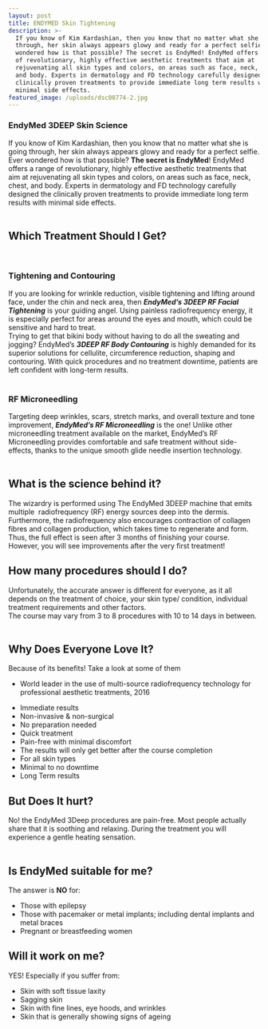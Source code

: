 ```yaml
---
layout: post
title: ENDYMED Skin Tightening
description: >-
  If you know of Kim Kardashian, then you know that no matter what she is going
  through, her skin always appears glowy and ready for a perfect selfie. Ever
  wondered how is that possible? The secret is EndyMed! EndyMed offers a range
  of revolutionary, highly effective aesthetic treatments that aim at
  rejuvenating all skin types and colors, on areas such as face, neck, chest,
  and body. Experts in dermatology and FD technology carefully designed the
  clinically proven treatments to provide immediate long term results with
  minimal side effects.
featured_image: /uploads/dsc08774-2.jpg
---
```


<div><div><div><div><div><h3>EndyMed 3DEEP Skin Science</h3><div>If you know of Kim Kardashian, then you know that no matter what she is going through, her skin always appears glowy and ready for a perfect selfie. Ever wondered how is that possible? <strong>The secret is EndyMed</strong>! EndyMed offers a range of revolutionary, highly effective aesthetic treatments that aim at rejuvenating all skin types and colors, on areas such as face, neck, chest, and body. Experts in dermatology and FD technology carefully designed the clinically proven treatments to provide immediate long term results with minimal side effects.&nbsp;</div><div>&nbsp;</div><h2>Which Treatment Should I Get?</h2><p>&nbsp;</p><h3>Tightening and Contouring</h3><div>If you are looking for wrinkle reduction, visible tightening and lifting around face, under the chin and neck area, then <strong><em>EndyMed&rsquo;s 3DEEP RF Facial Tightening</em></strong> is your guiding angel. Using painless radiofrequency energy, it is especially perfect for areas around the eyes and mouth, which could be sensitive and hard to treat.</div><div>Trying to get that bikini body without having to do all the sweating and jogging? EndyMed&rsquo;s <strong><em>3DEEP RF Body Contouring</em></strong> is highly demanded for its superior solutions for cellulite, circumference reduction, shaping and contouring. With quick procedures and no treatment downtime, patients are left confident with long-term results.</div><div>&nbsp;</div><h3>RF Microneedling</h3><div>Targeting deep wrinkles, scars, stretch marks, and overall texture and tone improvement, <strong><em>EndyMed&rsquo;s RF Microneedling</em></strong> is the one! Unlike other microneedling treatment available on the market, EndyMed&rsquo;s RF Microneedling provides comfortable and safe treatment without side-effects, thanks to the unique smooth glide needle insertion technology.&nbsp;</div><div>&nbsp;</div><h2>What is the science behind it?</h2><div>The wizardry is performed using The EndyMed 3DEEP machine that emits multiple&nbsp; radiofrequency (RF) energy sources deep into the dermis. Furthermore, the radiofrequency also encourages contraction of collagen fibres and collagen production, which takes time to regenerate and form. Thus, the full effect is seen after 3 months of finishing your course. However, you will see improvements after the very first treatment!&nbsp;</div><h2>How many procedures should I do?</h2><div>Unfortunately, the accurate answer is different for everyone, as it all depends on the treatment of choice, your skin type/ condition, individual treatment requirements and other factors.&nbsp;</div><div>The course may vary from 3 to 8 procedures with 10 to 14 days in between.&nbsp;</div><div>&nbsp;</div><h2>Why Does Everyone Love It?</h2><div>Because of its benefits! Take a look at some of them</div><ul><li><div>World leader in the use of multi-source radiofrequency technology for professional aesthetic treatments, 2016</div></li></ul><ul><li><div>Immediate results</div></li><li><div>Non-invasive &amp; non-surgical</div></li><li><div>No preparation needed</div></li><li><div>Quick treatment</div></li><li><div>Pain-free with minimal discomfort</div></li><li><div>The results will only get better after the course completion</div></li><li><div>For all skin types</div></li><li><div>Minimal to no downtime&nbsp;</div></li><li><div>Long Term results</div></li></ul><h2>But Does It hurt?</h2><div>No! the EndyMed 3Deep procedures are pain-free. Most people actually share that it is soothing and relaxing. During the treatment you will experience a gentle heating sensation.</div><div>&nbsp;</div><h2>Is EndyMed suitable for me?</h2><div>The answer is <strong>NO</strong> for:</div><ul><li><div>Those with epilepsy</div></li><li><div>Those with pacemaker or metal implants; including dental implants and metal braces</div></li><li><div>Pregnant or breastfeeding women</div></li></ul><h2>Will it work on me?</h2><div>YES! Especially if you suffer from:</div><ul><li><div>Skin with soft tissue laxity</div></li><li><div>Sagging skin</div></li><li><div>Skin with fine lines, eye hoods, and wrinkles</div></li><li><div>Skin that is generally showing signs of ageing</div><div>&nbsp;</div></li></ul></div></div></div><div>&nbsp;</div></div></div>